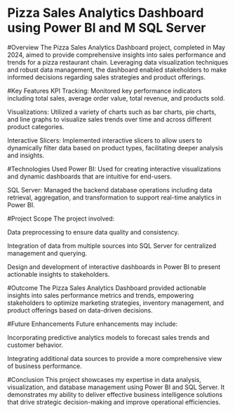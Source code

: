 # Pizza Sales Analytics Dashboard using Power BI and M SQL Server

#Overview
The Pizza Sales Analytics Dashboard project, completed in May 2024, aimed to provide comprehensive insights into sales performance and trends for a pizza restaurant chain. Leveraging data visualization techniques and robust data management, the dashboard enabled stakeholders to make informed decisions regarding sales strategies and product offerings.

#Key Features
KPI Tracking:
Monitored key performance indicators including total sales, average order value, total revenue, and products sold.

Visualizations:
Utilized a variety of charts such as bar charts, pie charts, and line graphs to visualize sales trends over time and across different product categories.

Interactive Slicers: 
Implemented interactive slicers to allow users to dynamically filter data based on product types, facilitating deeper analysis and insights.

#Technologies Used
Power BI: Used for creating interactive visualizations and dynamic dashboards that are intuitive for end-users.

SQL Server: Managed the backend database operations including data retrieval, aggregation, and transformation to support real-time analytics in Power BI.

#Project Scope
The project involved:

Data preprocessing to ensure data quality and consistency.

Integration of data from multiple sources into SQL Server for centralized management and querying.

Design and development of interactive dashboards in Power BI to present actionable insights to stakeholders.

#Outcome
The Pizza Sales Analytics Dashboard provided actionable insights into sales performance metrics and trends, empowering stakeholders to optimize marketing strategies, inventory management, and product offerings based on data-driven decisions.

#Future Enhancements
Future enhancements may include:

Incorporating predictive analytics models to forecast sales trends and customer behavior.

Integrating additional data sources to provide a more comprehensive view of business performance.

#Conclusion
This project showcases my expertise in data analysis, visualization, and database management using Power BI and SQL Server. It demonstrates my ability to deliver effective business intelligence solutions that drive strategic decision-making and improve operational efficiencies.
